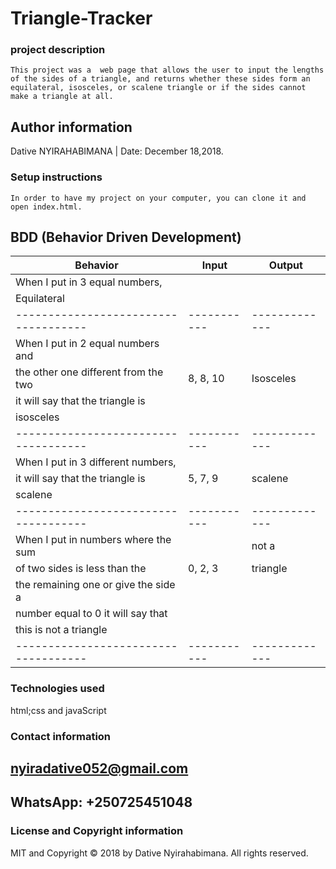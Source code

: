 # Triangle-Tracker

### project description
```
This project was a  web page that allows the user to input the lengths of the sides of a triangle, and returns whether these sides form an equilateral, isosceles, or scalene triangle or if the sides cannot make a triangle at all.
```
## Author information
Dative NYIRAHABIMANA | Date: December 18,2018.

### Setup instructions 
```
In order to have my project on your computer, you can clone it and open index.html.
```

## BDD (Behavior Driven Development)

|  Behavior                          |  Input    | Output      | 
|------------------------------------|-----------|-------------|
| When I put in 3 equal numbers,     |           |             |                           | it will say that the triangle is   |    5, 5, 5|  Equilateral|
|  Equilateral                       |           |             |      
|------------------------------------|-----------|-------------|
| When I put in 2 equal numbers and  |           |             |
|the other one different from the two| 8, 8, 10  |  Isosceles  |         
|it will say that the triangle is    |           |             |
|isosceles                           |           |             |      
|------------------------------------|-----------|-------------|       
|When I put in 3 different numbers,  |           |             |             
|it will say that the triangle is    | 5, 7, 9   | scalene     |
|scalene                             |           |             |
|------------------------------------|-----------|-------------|
|When I put in numbers where the sum |           | not a       |
|of two sides is less than the       |  0, 2, 3  |  triangle   |
|the remaining one or give the side a|           |             |
|number equal to 0 it will say that  |           |             |
|this is not a triangle              |           |             |
|------------------------------------|-----------|-------------|
### Technologies used
html;css and javaScript  

### Contact information
## nyiradative052@gmail.com
## WhatsApp: +250725451048

### License and Copyright information

MIT and Copyright © 2018 by Dative Nyirahabimana. All rights reserved.






